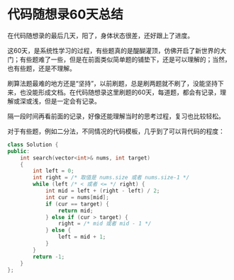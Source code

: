 # 代码随想录60天总结

在代码随想录的最后几天，阳了，身体状态很差，还好跟上了进度。

这60天，是系统性学习的过程，有些题真的是醍醐灌顶，仿佛开启了新世界的大门；有些题难了一些，但是在前面类似简单题的铺垫下，还是可以理解的；当然，也有些题，还是不理解。

刷算法题最难的地方还是“坚持”，以前刷题，总是刷两题就不刷了，没能坚持下来，也没能形成文档。在代码随想录这里刷题的60天，每道题，都会有记录，理解或深或浅，但是一定会有记录。

隔一段时间再看前面的记录，好像还能理解当时的思考过程，复习也比较轻松。

对于有些题，例如二分法，不同情况的代码模板，几乎到了可以背代码的程度：

```c++
class Solution {
public:
    int search(vector<int>& nums, int target)
    {
        int left = 0;
        int right = /* 取值是 nums.size 或者 nums.size-1 */
        while (left /* < 或者 <= */ right) {
            int mid = left + (right - left) / 2;
            int cur = nums[mid];
            if (cur == target) {
                return mid;
            } else if (cur > target) {
                right = /* mid 或者 mid - 1 */
            } else {
                left = mid + 1;
            }
        }
        return -1;
    }
};

```
